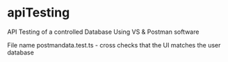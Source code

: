 # apiTesting
 API Testing of a controlled Database
 Using VS & Postman software
 
 File name postmandata.test.ts - cross checks that the UI matches the user database
